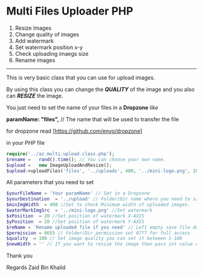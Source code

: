 # Multi Files Uploader PHP

1) Resize Images
2) Change quality of images
3) Add watermark
4) Set watermark position x-y
5) Check uploading imaegs size
6) Rename images

----------------
This is very basic class that you can use for upload images.

By using this class you can change the ***QUALITY*** of the image and you also can ***RESIZE*** the image.

You just need to set the name of your files in a **Dropzone** *like*

**paramName: "files",** // The name that will be used to transfer the file

for dropzone read [https://github.com/enyo/dropzone]

in your PHP file

```php
require('../az.multi.upload.class.php');
$rename	=	rand().time(); // You can choose your own name.
$upload	=	new ImageUploadAndResize();
$upload->uploadFiles('files', '../uploads', 400, '../mini-logo.png', 20, 20, $rename, 0777, 100, '');
```
All parameters that you need to set

```php
$yourFileName = 'Your paramName' // Set in a Dropzone
$yourDestination  = '../upload' // Folder/Dir name where you need to save images
$minImgWidth  = 400 //Set to check Minimum width of uploaded images.
$waterMarkImgSrc  = '../mini-logo.png' //Set watermark
$xPosition  = 20 //Set position of watermark X-AXIS
$yPosition  = 20 //Set position of watermark Y-AXIS
$reName = 'Rename uploaded file if you need' // Left empty save file default name
$permission = 0655 // Folder/Dir permission set 0777 for full access
$quality  = 100 // Set image quality you can set it between 1-100
$newWidth = '' // If you want to resize the image then pass int value else upload without resizing
```

Thank you

Regards Zaid Bin Khalid
